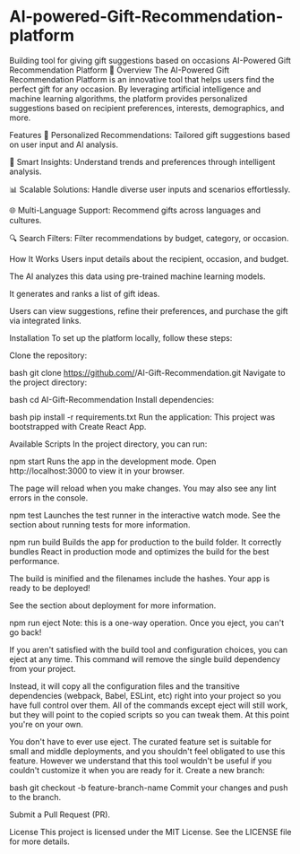 # AI-powered-Gift-Recommendation-platform
Building tool for giving gift suggestions based on occasions 
AI-Powered Gift Recommendation Platform 🎁
Overview
The AI-Powered Gift Recommendation Platform is an innovative tool that helps users find the perfect gift for any occasion. By leveraging artificial intelligence and machine learning algorithms, the platform provides personalized suggestions based on recipient preferences, interests, demographics, and more.

Features
🎯 Personalized Recommendations: Tailored gift suggestions based on user input and AI analysis.

🧠 Smart Insights: Understand trends and preferences through intelligent analysis.

📊 Scalable Solutions: Handle diverse user inputs and scenarios effortlessly.

🌐 Multi-Language Support: Recommend gifts across languages and cultures.

🔍 Search Filters: Filter recommendations by budget, category, or occasion.

How It Works
Users input details about the recipient, occasion, and budget.

The AI analyzes this data using pre-trained machine learning models.

It generates and ranks a list of gift ideas.

Users can view suggestions, refine their preferences, and purchase the gift via integrated links.

Installation
To set up the platform locally, follow these steps:

Clone the repository:

bash
git clone https://github.com/<your-repo>/AI-Gift-Recommendation.git
Navigate to the project directory:

bash
cd AI-Gift-Recommendation
Install dependencies:

bash
pip install -r requirements.txt
Run the application:
This project was bootstrapped with Create React App.

Available Scripts
In the project directory, you can run:

npm start
Runs the app in the development mode.
Open http://localhost:3000 to view it in your browser.

The page will reload when you make changes.
You may also see any lint errors in the console.

npm test
Launches the test runner in the interactive watch mode.
See the section about running tests for more information.

npm run build
Builds the app for production to the build folder.
It correctly bundles React in production mode and optimizes the build for the best performance.

The build is minified and the filenames include the hashes.
Your app is ready to be deployed!

See the section about deployment for more information.

npm run eject
Note: this is a one-way operation. Once you eject, you can't go back!

If you aren't satisfied with the build tool and configuration choices, you can eject at any time. This command will remove the single build dependency from your project.

Instead, it will copy all the configuration files and the transitive dependencies (webpack, Babel, ESLint, etc) right into your project so you have full control over them. All of the commands except eject will still work, but they will point to the copied scripts so you can tweak them. At this point you're on your own.

You don't have to ever use eject. The curated feature set is suitable for small and middle deployments, and you shouldn't feel obligated to use this feature. However we understand that this tool wouldn't be useful if you couldn't customize it when you are ready for it.
Create a new branch:

bash
git checkout -b feature-branch-name
Commit your changes and push to the branch.

Submit a Pull Request (PR).

License
This project is licensed under the MIT License. See the LICENSE file for more details.
